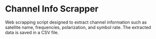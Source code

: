 # Channel Info Scrapper

Web scrapping script designed to extract channel information such as satellite name, frequencies, polarization, and symbol rate. The extracted data is saved in a CSV file.

